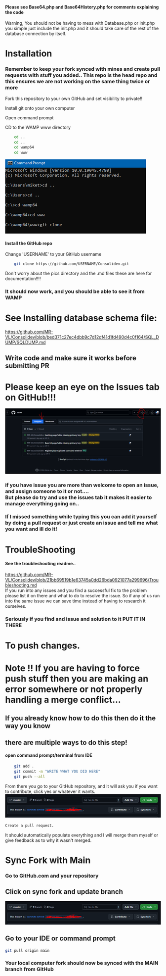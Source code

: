 #### Please see Base64.php and Base64History.php for comments explaining the code
Warning, You should not be having to mess with Database.php or init.php you simple just include the init.php and it should take care of the rest of the database connection by itself.

# Installation
### Remember to keep your fork synced with mines and create pull requests with stuff you added.. This repo is the head repo and this ensures we are not working on the same thing twice or more
Fork this repository to your own GitHub and set visibility to private!!

Install git onto your own computer

Open command prompt

CD to the WAMP www directory 
```bash
    cd ..
    cd ..
    cd wamp64
    cd www

```
![img.png](pics/img.png)


#### Install the GitHub repo

Change 'USERNAME' to your GitHub username

```bash
    git clone https://github.com/USERNAME/Consolidev.git
```

Don't worry about the pics directory and the .md files these are here for documentation!!!!

### It should now work, and you should be able to see it from WAMP

# See Installing database schema file:
https://github.com/MR-VL/Consolidev/blob/bed371c27ec4dbb9c7d12df41d1fd490d4c0f164/SQL_DUMP/SQLDUMP.md

## Write code and make sure it works before submitting PR

# Please keep an eye on the Issues tab on GitHub!!!
![img7.png](pics/issues.png)
### if you have issue you are more than welcome to open an issue, and assign someone to it or not.... <br> But please do try and use the issues tab it makes it easier to manage everything going on..
### If I missed something while typing this you can add it yourself by doing a pull request or just create an issue and tell me what you want and ill do it!



# TroubleShooting
#### See the troubleshooting readme..
https://github.com/MR-VL/Consolidev/blob/21bb69519b1e63745a0dd26bda0921077a299696/Troubleshooting.md<br>
If you run into any issues and you find a successful fix to the problem please list it on there and what to do to resolve the issue. 
So if any of us run into the same issue we can save time instead of having to research it ourselves. 
### Seriously if you find and issue and solution to it PUT IT IN THERE






# To push changes. 

# Note !! If you are having to force push stuff then you are making an error somewhere or not properly handling a merge conflict... 
## If you already know how to do this then do it the way you know
## there are multiple ways to do this step!

#### open command prompt/terminal from IDE
```bash
    git add .
    git commit -m "WRITE WHAT YOU DID HERE"
    git push --all
```

From there you go to your GitHub repository, and it will ask you if you want to 
contribute, click yes or whatever it wants. 
![img5.png](pics/img5.png)

```markdown
Create a pull request.
```

It should automatically populate everything and I will merge them myself or give 
feedback as to why it wasn't merged.


# Sync Fork with Main
### Go to GitHub.com and your repository

## Click on sync fork and update branch
![img6.png](pics/img5.png)

## Go to your IDE or command prompt 
```bash
git pull origin main
```

### Your local computer fork should now be synced with the MAIN branch from GitHub
